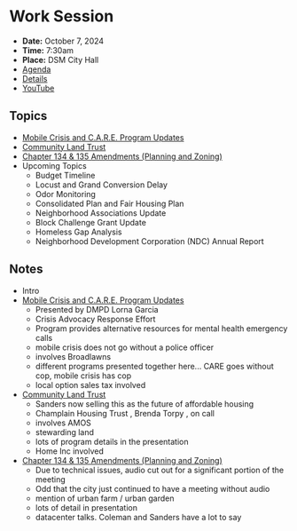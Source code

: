 # Work Session

- **Date:** October 7, 2024
- **Time:** 7:30am
- **Place:** DSM City Hall
- [Agenda](https://councildocs.dsm.city/agendas/2024/20241007CouncilWorkSession.pdf)
- [Details](https://www.dsm.city/citycouncil_detail_T60_R2946.php)
- [YouTube](https://youtube.com/live/gn4zB8rb37U)

## Topics

- [Mobile Crisis and C.A.R.E. Program Updates](https://www.dsm.city/document_center/City%20Clerk/Work%20Sessions/2024/CARE%20And%20Mobile%20Crisis.pdf)
- [Community Land Trust](https://www.dsm.city/document_center/City%20Clerk/Work%20Sessions/2024/Community%20Land%20Trust.pdf)
- [Chapter 134 & 135 Amendments (Planning and Zoning)](https://www.dsm.city/document_center/City%20Clerk/Work%20Sessions/2024/Code%20Updates%20Chapter%20134%20and%20135.pdf)
- Upcoming Topics
    - Budget Timeline
    - Locust and Grand Conversion Delay
    - Odor Monitoring
    - Consolidated Plan and Fair Housing Plan
    - Neighborhood Associations Update
    - Block Challenge Grant Update
    - Homeless Gap Analysis
    - Neighborhood Development Corporation (NDC) Annual Report 

## Notes

- Intro
- [Mobile Crisis and C.A.R.E. Program Updates](https://www.dsm.city/document_center/City%20Clerk/Work%20Sessions/2024/CARE%20And%20Mobile%20Crisis.pdf)
    - Presented by DMPD Lorna Garcia 
    - Crisis Advocacy Response Effort
    - Program provides alternative resources for mental health emergency calls
    - mobile crisis does not go without a police officer
    - involves Broadlawns
    - different programs presented together here... CARE goes without cop, mobile crisis has cop
    - local option sales tax involved
- [Community Land Trust](https://www.dsm.city/document_center/City%20Clerk/Work%20Sessions/2024/Community%20Land%20Trust.pdf)
    - Sanders now selling this as the future of affordable housing
    - Champlain Housing Trust , Brenda Torpy , on call
    - involves AMOS
    - stewarding land 
    - lots of program details in the presentation
    - Home Inc involved
- [Chapter 134 & 135 Amendments (Planning and Zoning)](https://www.dsm.city/document_center/City%20Clerk/Work%20Sessions/2024/Code%20Updates%20Chapter%20134%20and%20135.pdf)
    - Due to technical issues, audio cut out for a significant portion of the meeting
    - Odd that the city just continued to have a meeting without audio
    - mention of urban farm / urban garden
    - lots of detail in presentation
    - datacenter talks. Coleman and Sanders have a lot to say
